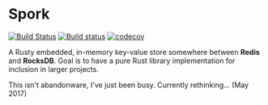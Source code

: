 # Spork

[![Build Status](https://travis-ci.org/Jarusk/spork.svg?branch=master)](https://travis-ci.org/Jarusk/spork)    [![Build status](https://ci.appveyor.com/api/projects/status/pv4xvdbiw782s8p4/branch/master?svg=true)](https://ci.appveyor.com/project/Jarusk/spork/branch/master) [![codecov](https://codecov.io/gh/Jarusk/spork/branch/master/graph/badge.svg)](https://codecov.io/gh/Jarusk/spork)



A Rusty embedded, in-memory key-value store somewhere between **Redis** and **RocksDB**. Goal is to have a pure Rust library implementation for inclusion in larger projects.

This isn't abandonware, I've just been busy. Currently rethinking... (May 2017)
